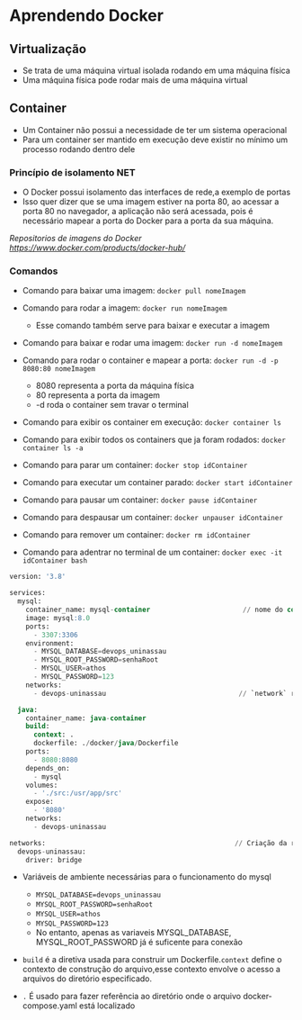 # Aprendendo Docker

## Virtualização
 - Se trata de uma máquina virtual isolada rodando em uma máquina física
 - Uma máquina física pode rodar mais de uma máquina virtual
 
## Container
 - Um Container não possui a necessidade de ter um sistema operacional
 - Para um container ser mantido em execução deve existir no mínimo um processo rodando dentro dele
 
### Princípio de isolamento NET
 - O Docker possui isolamento das interfaces de rede,a exemplo de portas
 - Isso quer dizer que se uma imagem estiver na porta 80, ao acessar a porta 80 no navegador, a aplicação não será acessada, pois é necessário mapear a porta do Docker para a porta da sua máquina.

*Repositorios de imagens do Docker https://www.docker.com/products/docker-hub/*
 
### Comandos
 - Comando para baixar uma imagem: `docker pull nomeImagem`
 - Comando para rodar a imagem: `docker run nomeImagem`
   - Esse comando também serve para baixar e executar a imagem
 - Comando para baixar e rodar uma imagem: `docker run -d nomeImagem`
 
 - Comando para rodar o container e mapear a porta: `docker run -d -p 8080:80 nomeImagem`
   - 8080 representa a porta da máquina física
   - 80 representa a porta da imagem
   - -d roda o container sem travar o terminal
 
 - Comando para exibir os container em execução: `docker container ls`
 - Comando para exibir todos os containers que ja foram rodados: `docker container ls -a`
 
 - Comando para parar um container: `docker stop idContainer`
 - Comando para executar um container parado: `docker start idContainer`
 - Comando para pausar um container: `docker pause idContainer`
 - Comando para despausar um container: `docker unpauser idContainer`
 - Comando para remover um container: `docker rm idContainer`
 
 - Comando para adentrar no terminal de um container: `docker exec -it idContainer bash`
 
```sql
version: '3.8'

services:
  mysql:
    container_name: mysql-container                       // nome do container
    image: mysql:8.0
    ports:
      - 3307:3306
    environment:
      - MYSQL_DATABASE=devops_uninassau
      - MYSQL_ROOT_PASSWORD=senhaRoot
      - MYSQL_USER=athos
      - MYSQL_PASSWORD=123
    networks:
      - devops-uninassau                                 // `network` representa a rede que este container fará parte

  java:
    container_name: java-container
    build:
      context: .
      dockerfile: ./docker/java/Dockerfile
    ports:
      - 8080:8080
    depends_on:
      - mysql
    volumes:
      - './src:/usr/app/src'
    expose:
      - '8080'
    networks:
      - devops-uninassau

networks:                                               // Criação da rede
  devops-uninassau:
    driver: bridge
```
-  Variáveis de ambiente necessárias para o funcionamento do mysql
   - `MYSQL_DATABASE=devops_uninassau`
   - `MYSQL_ROOT_PASSWORD=senhaRoot`
   - `MYSQL_USER=athos`
   - `MYSQL_PASSWORD=123`
   -  No entanto, apenas as variaveis MYSQL_DATABASE, MYSQL_ROOT_PASSWORD já é suficente para conexão
 
- `build` é a diretiva usada para construir um Dockerfile.`context` define o contexto de construção
 do arquivo,esse contexto envolve o acesso a arquivos do diretório especificado.
- `.` É usado para fazer
 referência ao diretório onde o arquivo docker-compose.yaml está localizado
 
